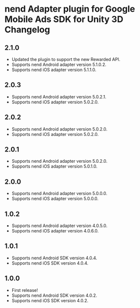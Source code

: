 # nend Adapter plugin for Google Mobile Ads SDK for Unity 3D Changelog

## 2.1.0
- Updated the plugin to support the new Rewarded API.
- Supports nend Android adapter version 5.1.0.2.
- Supports nend iOS adapter version 5.1.1.0.

## 2.0.3
- Supports nend Android adapter version 5.0.2.1.
- Supports nend iOS adapter version 5.0.2.0.

## 2.0.2
- Supports nend Android adapter version 5.0.2.0.
- Supports nend iOS adapter version 5.0.2.0.

## 2.0.1
- Supports nend Android adapter version 5.0.2.0.
- Supports nend iOS adapter version 5.0.1.0.

## 2.0.0
- Supports nend Android adapter version 5.0.0.0.
- Supports nend iOS adapter version 5.0.0.0.

## 1.0.2
- Supports nend Android adapter version 4.0.5.0.
- Supports nend iOS adapter version 4.0.6.0.

## 1.0.1
- Supports nend Android SDK version 4.0.4.
- Supports nend iOS SDK version 4.0.4.

## 1.0.0
- First release!
- Supports nend Android SDK version 4.0.2.
- Supports nend iOS SDK version 4.0.2.
